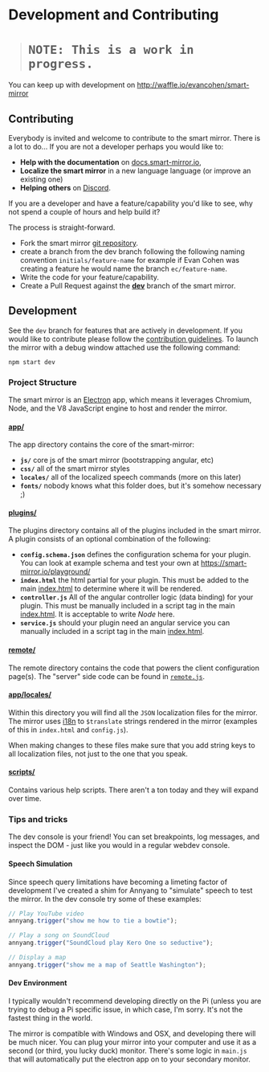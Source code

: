 # Development and Contributing
># `NOTE: This is a work in progress.`


You can keep up with development on http://waffle.io/evancohen/smart-mirror

## Contributing
 Everybody is invited and welcome to contribute to the smart mirror. There is a lot to do... If you are not a developer perhaps you would like to:
 - **Help with the documentation** on [docs.smart-mirror.io](http://docs.smart-mirror.io/), 
 - **Localize the smart mirror** in a new language language (or improve an existing one)
 - **Helping others** on [Discord](https://discord.gg/EMb4ynW).
 
If you are a developer and have a feature/capability you'd like to see, why not spend a couple of hours and help build it? 

The process is straight-forward.

 - Fork the smart mirror [git repository](https://github.com/evancohen/smart-mirror).
 - create a branch from the dev branch following the following naming convention `initials/feature-name` for example if Evan Cohen was creating a feature he would name the branch `ec/feature-name`. 
 - Write the code for your feature/capability.
 - Create a Pull Request against the [**dev**](https://github.com/evancohen/smart-mirror/tree/dev) branch of the smart mirror.

## Development
 See the `dev` branch for features that are actively in development.
If you would like to contribute please follow the [contribution guidelines](https://github.com/evancohen/smart-mirror/blob/master/CONTRIBUTING.md).
To launch the mirror with a debug window attached use the following command:
```
npm start dev
```
### Project Structure
 The smart mirror is an [Electron](electron.atom.io) app, which means it leverages Chromium, Node, and the V8 JavaScript engine to host and render the mirror.

#### [app/](https://github.com/evancohen/smart-mirror/tree/master/app)
 The app directory contains the core of the smart-mirror: 
 - **`js/`** core js of the smart mirror (bootstrapping angular, etc) 
 - **`css/`** all of the smart mirror styles
 - **`locales/`** all of the localized speech commands (more on this later)
 - **`fonts/`** nobody knows what this folder does, but it's somehow necessary ;)
 
#### [plugins/](https://github.com/evancohen/smart-mirror/tree/master/plugins)
The plugins directory contains all of the plugins included in the smart mirror. A plugin consists of an optional combination of the following:
- **`config.schema.json`** defines the configuration schema for your plugin. You can look at example schema and test your own at https://smart-mirror.io/playground/
- **`index.html`** the html partial for your plugin. This must be added to the main [index.html](https://github.com/evancohen/smart-mirror/blob/master/index.html) to determine where it will be rendered.
- **`controller.js`** All of the angular controller logic (data binding) for your plugin. This must be manually included in a script tag in the main [index.html](https://github.com/evancohen/smart-mirror/blob/master/index.html). It is acceptable to write *Node* here.
- **`service.js`** should your plugin need an angular service you can manually included in a script tag in the main [index.html](https://github.com/evancohen/smart-mirror/blob/master/index.html).

#### [remote/](https://github.com/evancohen/smart-mirror/tree/master/remote)
The remote directory contains the code that powers the client configuration page(s). The "server" side code can be found in [`remote.js`](https://github.com/evancohen/smart-mirror/blob/master/remote.js).

#### [app/locales/](https://github.com/evancohen/smart-mirror/tree/master/app/locales)
 Within this directory you will find all the `JSON` localization files for the mirror. The mirror uses [i18n](https://angular-translate.github.io/) to `$translate` strings rendered in the mirror (examples of this in `index.html` and `config.js`).
 
 When making changes to these files make sure that you add string keys to all localization files, not just to the one that you speak.
 
 #### [scripts/](https://github.com/evancohen/smart-mirror/tree/master/scripts)
  Contains various help scripts. There aren't a ton today and they will expand over time.
  
  ### Tips and tricks
   The dev console is your friend! You can set breakpoints, log messages, and inspect the DOM - just like you would in a regular webdev console.

#### Speech Simulation
   Since speech query limitations have becoming a limeting factor of development I've created a shim for Annyang to "simulate" speech to test the mirror. In the dev console try some of these examples:
``` javascript
// Play YouTube video
annyang.trigger("show me how to tie a bowtie");

// Play a song on SoundCloud
annyang.trigger("SoundCloud play Kero One so seductive");

// Display a map
annyang.trigger("show me a map of Seattle Washington");
```

#### Dev Environment
 I typically wouldn't recommend developing directly on the Pi (unless you are trying to debug a Pi specific issue, in which case, I'm sorry. It's not the fastest thing in the world. 
 
 The mirror is compatible with Windows and OSX, and developing there will be much nicer. You can plug your mirror into your computer and use it as a second (or third, you lucky duck) monitor. There's some logic in `main.js` that will automatically put the electron app on to your secondary monitor.
